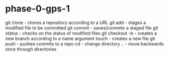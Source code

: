 # phase-0-gps-1
 git clone - clones a repository according to a URL
 git add - stages a modified file to be committed
 git commit - saves/commits a staged file
git status - checks on the status of modified files
git checkout -b - creates a new branch according to a name argument
touch - creates a new file
git push - pushes commits to a repo
cd - change directory
.. - move backwards once through directories